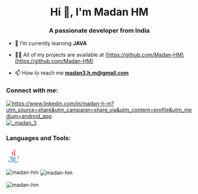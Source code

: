 <h1 align="center">Hi 👋, I'm Madan HM</h1>
<h3 align="center">A passionate developer from India</h3>

- 🌱 I’m currently learning **JAVA**

- 👨‍💻 All of my projects are available at [https://github.com/Madan-HM](https://github.com/Madan-HM)

- 📫 How to reach me **madan3.h.m@gmail.com**




<!-- Proudly created with GPRM ( https://gprm.itsvg.in ) -->
<h3 align="left">Connect with me:</h3>
<p align="left">
<a href="https://linkedin.com/in/https://www.linkedin.com/in/madan-h-m?utm_source=share&utm_campaign=share_via&utm_content=profile&utm_medium=android_app" target="blank"><img align="center" src="https://raw.githubusercontent.com/rahuldkjain/github-profile-readme-generator/master/src/images/icons/Social/linked-in-alt.svg" alt="https://www.linkedin.com/in/madan-h-m?utm_source=share&utm_campaign=share_via&utm_content=profile&utm_medium=android_app" height="30" width="40" /></a>
<a href="https://instagram.com/_madan_3" target="blank"><img align="center" src="https://raw.githubusercontent.com/rahuldkjain/github-profile-readme-generator/master/src/images/icons/Social/instagram.svg" alt="_madan_3" height="30" width="40" /></a>
</p>

<h3 align="left">Languages and Tools:</h3>
<p align="left"> <a href="https://www.java.com" target="_blank" rel="noreferrer"> <img src="https://raw.githubusercontent.com/devicons/devicon/master/icons/java/java-original.svg" alt="java" width="40" height="40"/> </a> </p>

<p><img align="left" src="https://github-readme-stats.vercel.app/api/top-langs?username=madan-hm&show_icons=true&locale=en&layout=compact" alt="madan-hm" /></p>

<p>&nbsp;<img align="center" src="https://github-readme-stats.vercel.app/api?username=madan-hm&show_icons=true&locale=en" alt="madan-hm" /></p>

<p><img align="center" src="https://github-readme-streak-stats.herokuapp.com/?user=madan-hm&" alt="madan-hm" /></p>
